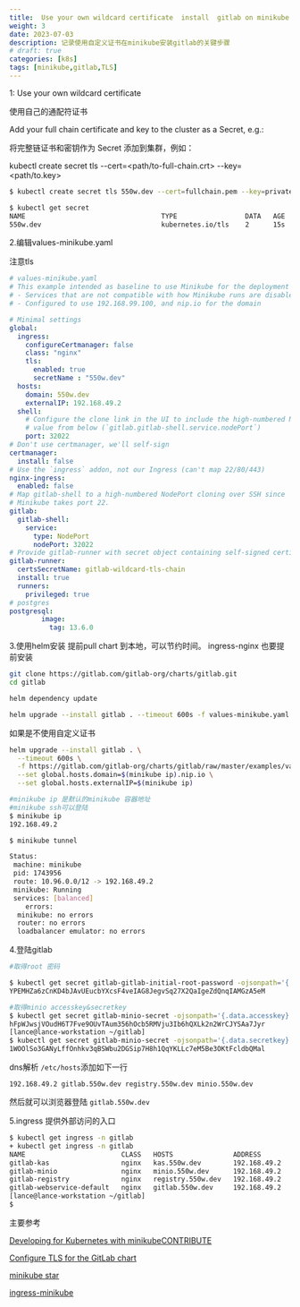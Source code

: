 ```yaml
---
title:  Use your own wildcard certificate  install  gitlab on minikube 
weight: 3
date: 2023-07-03
description: 记录使用自定义证书在minikube安装gitlab的关键步骤
# draft: true
categories: [k8s]
tags: [minikube,gitlab,TLS]
---
```



1: Use your own wildcard certificate

使用自己的通配符证书

Add your full chain certificate and key to the cluster as a Secret, e.g.:

将完整链证书和密钥作为 Secret 添加到集群，例如：

kubectl create secret tls <tls-secret-name> --cert=<path/to-full-chain.crt> --key=<path/to.key>
```bash
$ kubectl create secret tls 550w.dev --cert=fullchain.pem --key=privatekey.pem -n gitlab

$ kubectl get secret
NAME                                  TYPE                 DATA   AGE
550w.dev                              kubernetes.io/tls    2      15s
```


2.编辑values-minikube.yaml

注意tls

```yaml
# values-minikube.yaml
# This example intended as baseline to use Minikube for the deployment of GitLab
# - Services that are not compatible with how Minikube runs are disabled
# - Configured to use 192.168.99.100, and nip.io for the domain

# Minimal settings
global:
  ingress:
    configureCertmanager: false
    class: "nginx"
    tls:
      enabled: true
      secretName : "550w.dev" 
  hosts:
    domain: 550w.dev 
    externalIP: 192.168.49.2
  shell:
    # Configure the clone link in the UI to include the high-numbered NodePort
    # value from below (`gitlab.gitlab-shell.service.nodePort`)
    port: 32022
# Don't use certmanager, we'll self-sign
certmanager:
  install: false
# Use the `ingress` addon, not our Ingress (can't map 22/80/443)
nginx-ingress:
  enabled: false
# Map gitlab-shell to a high-numbered NodePort cloning over SSH since
# Minikube takes port 22.
gitlab:
  gitlab-shell:
    service:
      type: NodePort
      nodePort: 32022
# Provide gitlab-runner with secret object containing self-signed certificate chain
gitlab-runner:
  certsSecretName: gitlab-wildcard-tls-chain
  install: true
  runners:
    privileged: true
# postgres
postgresql:
        image:
          tag: 13.6.0
```

3.使用helm安装
提前pull chart 到本地，可以节约时间。
ingress-nginx 也要提前安装

```bash
git clone https://gitlab.com/gitlab-org/charts/gitlab.git
cd gitlab

helm dependency update

helm upgrade --install gitlab . --timeout 600s -f values-minikube.yaml -n gitlab
  ```
如果是不使用自定义证书
```bash
helm upgrade --install gitlab . \
  --timeout 600s \
  -f https://gitlab.com/gitlab-org/charts/gitlab/raw/master/examples/values-minikube.yaml  \
  --set global.hosts.domain=$(minikube ip).nip.io \
  --set global.hosts.externalIP=$(minikube ip)

#minikube ip 是默认的minikube 容器地址
#minikube ssh可以登陆
$ minikube ip
192.168.49.2

$ minikube tunnel

Status: 
 machine: minikube
 pid: 1743956
 route: 10.96.0.0/12 -> 192.168.49.2
 minikube: Running
 services: [balanced]
    errors:
  minikube: no errors
  router: no errors
  loadbalancer emulator: no errors

```

4.登陆gitlab
```bash
#取得root 密码

$ kubectl get secret gitlab-gitlab-initial-root-password -ojsonpath='{.data.password}' | base64 --decode ; echo
YPEMHZa6zCnKD4bJAvUEucbYXcsF4veIAG8JegvSq27X2QaIgeZdQnqIAMGzA5eM

#取得minio accesskey&secretkey
$ kubectl get secret gitlab-minio-secret -ojsonpath='{.data.accesskey}' | base64 --decode ; echo
hFpWJwsjVOudH6T7Fve9OUvTAum356hOcb5RMVju3Ib6hQXLk2n2WrCJYSAa7Jyr
[lance@lance-workstation ~/gitlab]
$ kubectl get secret gitlab-minio-secret -ojsonpath='{.data.secretkey}' | base64 --decode ; echo
1WOOlSo3GANyLffOnhkv3qBSWbu2DGSip7H8h1QqYKLLc7eM5Be3OKtFcldbQMal

```
dns解析
`/etc/hosts`添加如下一行
```
192.168.49.2 gitlab.550w.dev registry.550w.dev minio.550w.dev
```

然后就可以浏览器登陆 `gitlab.550w.dev` 

5.ingress 提供外部访问的入口

```bash
$ kubectl get ingress -n gitlab
+ kubectl get ingress -n gitlab
NAME                        CLASS   HOSTS               ADDRESS        PORTS     AGE
gitlab-kas                  nginx   kas.550w.dev        192.168.49.2   80, 443   3d3h
gitlab-minio                nginx   minio.550w.dev      192.168.49.2   80, 443   3d3h
gitlab-registry             nginx   registry.550w.dev   192.168.49.2   80, 443   3d3h
gitlab-webservice-default   nginx   gitlab.550w.dev     192.168.49.2   80, 443   3d3h
[lance@lance-workstation ~/gitlab]
$ 
```


主要参考

[Developing for Kubernetes with minikubeCONTRIBUTE](https://docs.gitlab.com/charts/development/minikube/)

[Configure TLS for the GitLab chart ](https://docs.gitlab.com/charts/installation/tls.html#option-2-use-your-own-wildcard-certificate)

[minikube star](https://minikube.sigs.k8s.io/docs/start/)

[ingress-minikube](https://kubernetes.io/zh-cn/docs/tasks/access-application-cluster/ingress-minikube/)